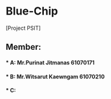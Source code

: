 # Blue-Chip
[Project PSIT]
## Member:
#### * A: Mr.Purinat Jitmanas 61070171
#### * B: Mr.Witsarut Kaewngam 61070210
#### * C: 


